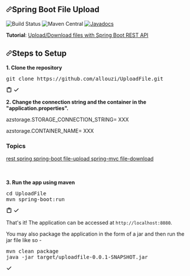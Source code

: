 
<h2><a id="spring-boot-file-upload" class="anchor" aria-hidden="true" href="#spring-boot-file-upload"><svg class="octicon octicon-link" viewBox="0 0 16 16" version="1.1" width="16" height="16" aria-hidden="true"><path fill-rule="evenodd" d="M7.775 3.275a.75.75 0 001.06 1.06l1.25-1.25a2 2 0 112.83 2.83l-2.5 2.5a2 2 0 01-2.83 0 .75.75 0 00-1.06 1.06 3.5 3.5 0 004.95 0l2.5-2.5a3.5 3.5 0 00-4.95-4.95l-1.25 1.25zm-4.69 9.64a2 2 0 010-2.83l2.5-2.5a2 2 0 012.83 0 .75.75 0 001.06-1.06 3.5 3.5 0 00-4.95 0l-2.5 2.5a3.5 3.5 0 004.95 4.95l1.25-1.25a.75.75 0 00-1.06-1.06l-1.25 1.25a2 2 0 01-2.83 0z"></path></svg></a>Spring Boot File Upload </h2>

<p><img src="https://github.com/uploadcare/uploadcare-java/actions/workflows/maven.yml/badge.svg?branch=master" alt="Build Status" style="max-width:100%;">
<img src="https://camo.githubusercontent.com/8d63c8824b612a84c02dc97642296b8a52a04479d550972e5a6439278aeaf839/68747470733a2f2f6d6176656e2d6261646765732e6865726f6b756170702e636f6d2f6d6176656e2d63656e7472616c2f636f6d2e75706c6f6164636172652f75706c6f6164636172652f62616467652e737667" alt="Maven Central" data-canonical-src="https://maven-badges.herokuapp.com/maven-central/com.uploadcare/uploadcare/badge.svg" style="max-width:100%;">
<a href="https://docs.oracle.com/en/java/"><img src="https://camo.githubusercontent.com/318c65006d7686df6805b050a0be75dacbb634c5c1ba844618577fe7e835b182/68747470733a2f2f7777772e6a617661646f632e696f2f62616467652f636f6d2e75706c6f6164636172652f75706c6f6164636172652e737667" alt="Javadocs" data-canonical-src="https://www.javadoc.io/badge/com.uploadcare/uploadcare.svg" style="max-width:100%;"></a>


  <p><strong>Tutorial</strong>: <a href="https://www.callicoder.com/spring-boot-file-upload-download-rest-api-example/" rel="nofollow">Upload/Download files with Spring Boot REST API</a></p>
  
  <h2><a id="user-content-steps-to-setup" class="anchor" aria-hidden="true" href="#steps-to-setup"><svg class="octicon octicon-link" viewBox="0 0 16 16" version="1.1" width="16" height="16" aria-hidden="true"><path fill-rule="evenodd" d="M7.775 3.275a.75.75 0 001.06 1.06l1.25-1.25a2 2 0 112.83 2.83l-2.5 2.5a2 2 0 01-2.83 0 .75.75 0 00-1.06 1.06 3.5 3.5 0 004.95 0l2.5-2.5a3.5 3.5 0 00-4.95-4.95l-1.25 1.25zm-4.69 9.64a2 2 0 010-2.83l2.5-2.5a2 2 0 012.83 0 .75.75 0 001.06-1.06 3.5 3.5 0 00-4.95 0l-2.5 2.5a3.5 3.5 0 004.95 4.95l1.25-1.25a.75.75 0 00-1.06-1.06l-1.25 1.25a2 2 0 01-2.83 0z"></path></svg></a>Steps to Setup</h2>
  <p><strong>1. Clone the repository</strong></p>
  <div class="highlight highlight-source-shell position-relative"><pre>git clone https://github.com/allouzi/UploadFile.git</pre><div class="zeroclipboard-container position-absolute right-0 top-0">
    <clipboard-copy aria-label="Copy" class="ClipboardButton btn js-clipboard-copy m-2 p-0 tooltipped-no-delay" data-copy-feedback="Copied!" data-tooltip-direction="w" value="git clone https://github.com/allouzi/UploadFile.git
" tabindex="0" role="button">
      <svg aria-hidden="true" viewBox="0 0 16 16" version="1.1" data-view-component="true" height="16" width="16" class="octicon octicon-clippy js-clipboard-clippy-icon m-2">
    <path fill-rule="evenodd" d="M5.75 1a.75.75 0 00-.75.75v3c0 .414.336.75.75.75h4.5a.75.75 0 00.75-.75v-3a.75.75 0 00-.75-.75h-4.5zm.75 3V2.5h3V4h-3zm-2.874-.467a.75.75 0 00-.752-1.298A1.75 1.75 0 002 3.75v9.5c0 .966.784 1.75 1.75 1.75h8.5A1.75 1.75 0 0014 13.25v-9.5a1.75 1.75 0 00-.874-1.515.75.75 0 10-.752 1.298.25.25 0 01.126.217v9.5a.25.25 0 01-.25.25h-8.5a.25.25 0 01-.25-.25v-9.5a.25.25 0 01.126-.217z"></path>
</svg>
      <svg aria-hidden="true" viewBox="0 0 16 16" version="1.1" data-view-component="true" height="16" width="16" class="octicon octicon-check js-clipboard-check-icon color-text-success d-none m-2">
    <path fill-rule="evenodd" d="M13.78 4.22a.75.75 0 010 1.06l-7.25 7.25a.75.75 0 01-1.06 0L2.22 9.28a.75.75 0 011.06-1.06L6 10.94l6.72-6.72a.75.75 0 011.06 0z"></path>
</svg>
    </clipboard-copy>
  </div></div>
  <p><strong>2. Change the connection string and the container in the "application.properties".</strong></p>

 <p>azstorage.STORAGE_CONNECTION_STRING= XXX </p>
 <p>azstorage.CONTAINER_NAME= XXX </p>


  <h3 class="sr-only">Topics</h3>
  <div class="mt-3">
      <div class="f6">
      <a data-ga-click="Topic, repository page" data-octo-click="topic_click" data-octo-dimensions="topic:rest" href="/topics/rest" title="Topic: rest" data-view-component="true" class="topic-tag topic-tag-link">
  rest
</a>
      <a data-ga-click="Topic, repository page" data-octo-click="topic_click" data-octo-dimensions="topic:spring" href="/topics/spring" title="Topic: spring" data-view-component="true" class="topic-tag topic-tag-link">
  spring
</a>
      <a data-ga-click="Topic, repository page" data-octo-click="topic_click" data-octo-dimensions="topic:spring-boot" href="/topics/spring-boot" title="Topic: spring-boot" data-view-component="true" class="topic-tag topic-tag-link">
  spring-boot
</a>
      <a data-ga-click="Topic, repository page" data-octo-click="topic_click" data-octo-dimensions="topic:file-upload" href="/topics/file-upload" title="Topic: file-upload" data-view-component="true" class="topic-tag topic-tag-link">
  file-upload
</a>
      <a data-ga-click="Topic, repository page" data-octo-click="topic_click" data-octo-dimensions="topic:spring-mvc" href="/topics/spring-mvc" title="Topic: spring-mvc" data-view-component="true" class="topic-tag topic-tag-link">
  spring-mvc
</a>
      <a data-ga-click="Topic, repository page" data-octo-click="topic_click" data-octo-dimensions="topic:file-download" href="/topics/file-download" title="Topic: file-download" data-view-component="true" class="topic-tag topic-tag-link">
  file-download
</a>
  </div>
      </div>
</div>
<br/><br/>

<p><strong>3. Run the app using maven</strong></p>
<div class="highlight highlight-source-shell position-relative"><pre><span class="pl-c1">cd</span> UploadFile
mvn spring-boot:run</pre><div class="zeroclipboard-container position-absolute right-0 top-0">
    <clipboard-copy aria-label="Copy" class="ClipboardButton btn js-clipboard-copy m-2 p-0 tooltipped-no-delay" data-copy-feedback="Copied!" data-tooltip-direction="w" value="cd UploadFile
mvn spring-boot:run
" tabindex="0" role="button">
      <svg aria-hidden="true" viewBox="0 0 16 16" version="1.1" data-view-component="true" height="16" width="16" class="octicon octicon-clippy js-clipboard-clippy-icon m-2">
    <path fill-rule="evenodd" d="M5.75 1a.75.75 0 00-.75.75v3c0 .414.336.75.75.75h4.5a.75.75 0 00.75-.75v-3a.75.75 0 00-.75-.75h-4.5zm.75 3V2.5h3V4h-3zm-2.874-.467a.75.75 0 00-.752-1.298A1.75 1.75 0 002 3.75v9.5c0 .966.784 1.75 1.75 1.75h8.5A1.75 1.75 0 0014 13.25v-9.5a1.75 1.75 0 00-.874-1.515.75.75 0 10-.752 1.298.25.25 0 01.126.217v9.5a.25.25 0 01-.25.25h-8.5a.25.25 0 01-.25-.25v-9.5a.25.25 0 01.126-.217z"></path>
</svg>
      <svg aria-hidden="true" viewBox="0 0 16 16" version="1.1" data-view-component="true" height="16" width="16" class="octicon octicon-check js-clipboard-check-icon color-text-success d-none m-2">
    <path fill-rule="evenodd" d="M13.78 4.22a.75.75 0 010 1.06l-7.25 7.25a.75.75 0 01-1.06 0L2.22 9.28a.75.75 0 011.06-1.06L6 10.94l6.72-6.72a.75.75 0 011.06 0z"></path>
</svg>
    </clipboard-copy>
  </div></div>
  <p>That's it! The application can be accessed at <code>http://localhost:8080</code>.</p>
  <p>You may also package the application in the form of a jar and then run the jar file like so -</p>
  <div class="highlight highlight-source-shell position-relative"><pre>mvn clean package
java -jar target/uploadfile-0.0.1-SNAPSHOT.jar</pre><div class="zeroclipboard-container position-absolute right-0 top-0">
    <clipboard-copy aria-label="Copy" class="ClipboardButton btn js-clipboard-copy m-2 p-0 tooltipped-no-delay" data-copy-feedback="Copied!" data-tooltip-direction="w" value="mvn clean package java -jar target/uploadfile-0.0.1-SNAPSHOT.jar

" tabindex="0" role="button">
      <svg aria-hidden="true" viewBox="0 0 16 16" version="1.1" data-view-component="true" height="16" width="16" class="octicon octicon-clippy js-clipboard-clippy-icon m-2">
    <path fill-rule="evenodd" d="M5.75 1a.75.75 0 00-.75.75v3c0 .414.336.75.75.75h4.5a.75.75 0 00.75-.75v-3a.75.75 0 00-.75-.75h-4.5zm.75 3V2.5h3V4h-3zm-2.874-.467a.75.75 0 00-.752-1.298A1.75 1.75 0 002 3.75v9.5c0 .966.784 1.75 1.75 1.75h8.5A1.75 1.75 0 0014 13.25v-9.5a1.75 1.75 0 00-.874-1.515.75.75 0 10-.752 1.298.25.25 0 01.126.217v9.5a.25.25 0 01-.25.25h-8.5a.25.25 0 01-.25-.25v-9.5a.25.25 0 01.126-.217z"></path>
</svg>
      <svg aria-hidden="true" viewBox="0 0 16 16" version="1.1" data-view-component="true" height="16" width="16" class="octicon octicon-check js-clipboard-check-icon color-text-success d-none m-2">
    <path fill-rule="evenodd" d="M13.78 4.22a.75.75 0 010 1.06l-7.25 7.25a.75.75 0 01-1.06 0L2.22 9.28a.75.75 0 011.06-1.06L6 10.94l6.72-6.72a.75.75 0 011.06 0z"></path>
</svg>
    </clipboard-copy>
  </div></div>
  
